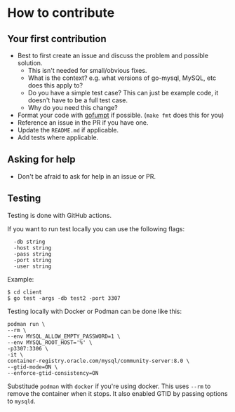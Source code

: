 # How to contribute

## Your first contribution

- Best to first create an issue and discuss the problem and possible solution.
  - This isn't needed for small/obvious fixes.
  - What is the context? e.g. what versions of go-mysql, MySQL, etc does this apply to?
  - Do you have a simple test case? This can just be example code, it doesn't have to be a full test case.
  - Why do you need this change?
- Format your code with [gofumpt](https://github.com/mvdan/gofumpt) if possible. (`make fmt` does this for you)
- Reference an issue in the PR if you have one.
- Update the `README.md` if applicable.
- Add tests where applicable.

## Asking for help

- Don't be afraid to ask for help in an issue or PR.

## Testing

Testing is done with GitHub actions.


If you want to run test locally you can use the following flags:

```
  -db string
  -host string
  -pass string
  -port string
  -user string
```

Example:
```
$ cd client
$ go test -args -db test2 -port 3307
```

Testing locally with Docker or Podman can be done like this:
```
podman run \
--rm \
--env MYSQL_ALLOW_EMPTY_PASSWORD=1 \
--env MYSQL_ROOT_HOST='%' \
-p3307:3306 \
-it \
container-registry.oracle.com/mysql/community-server:8.0 \
--gtid-mode=ON \
--enforce-gtid-consistency=ON
```

Substitude `podman` with `docker` if you're using docker. This uses `--rm` to remove the container when it stops. It also enabled GTID by passing options to `mysqld`.
